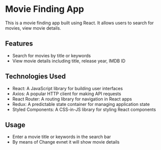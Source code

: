 # Movie Finding App

This is a movie finding app built using React. It allows users to search for movies, view movie details.

## Features

- Search for movies by title or keywords
- View movie details including title, release year, IMDB ID


## Technologies Used

- React: A JavaScript library for building user interfaces
- Axios: A popular HTTP client for making API requests
- React Router: A routing library for navigation in React apps
- Redux: A predictable state container for managing application state
- Styled Components: A CSS-in-JS library for styling React components



## Usage

- Enter a movie title or keywords in the search bar
- By means of Change evnet it will show movie details
